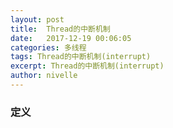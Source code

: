 ```yaml
---
layout: post
title:  Thread的中断机制
date:   2017-12-19 00:06:05
categories: 多线程
tags: Thread的中断机制(interrupt)
excerpt: Thread的中断机制(interrupt)
author: nivelle
---
```


### 定义
